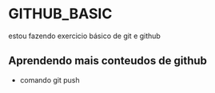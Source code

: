 # GITHUB_BASIC

estou fazendo exercicio básico de git e github

## Aprendendo mais conteudos de github

* comando git push 